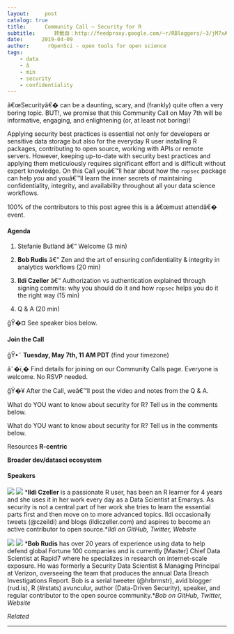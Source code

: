 ```yaml
---
layout:     post
catalog: true
title:      Community Call – Security for R
subtitle:      转载自：http://feedproxy.google.com/~r/RBloggers/~3/jM7xAw0Gwnw/
date:      2019-04-09
author:      rOpenSci - open tools for open science
tags:
    - data
    - â
    - min
    - security
    - confidentiality
---
```






â€œSecurityâ€� can be a daunting, scary, and (frankly) quite often a very boring topic. BUT!, we promise that this Community Call on May 7th will be informative, engaging, and enlightening (or, at least not boring)!

Applying security best practices is essential not only for developers or sensitive data storage but also for the everyday R user installing R packages, contributing to open source, working with APIs or remote servers. However, keeping up-to-date with security best practices and applying them meticulously requires significant effort and is difficult without expert knowledge. On this Call youâ€™ll hear about how the `ropsec` package can help *you* and youâ€™ll learn the inner secrets of maintaining confidentiality, integrity, and availability throughout all your data science workflows.

100% of the contributors to this post agree this is a â€œmust attendâ€� event.

#### Agenda

1. Stefanie Butland â€“ Welcome (3 min)

1. **Bob Rudis** â€“ Zen and the art of ensuring confidentiality & integrity in analytics workflows (20 min)

1. **Ildi Czeller** â€“ Authorization vs authentication explained through signing commits: why you should do it and how `ropsec` helps you do it the right way (15 min)

1. Q & A (20 min)


ğŸ�¤ See speaker bios below.

#### Join the Call

ğŸ•˜ **Tuesday, May 7th, 11 AM PDT** (find your timezone)

â˜�ï¸� Find details for joining on our Community Calls page. Everyone is welcome. No RSVP needed.

ğŸ�¥ After the Call, weâ€™ll post the video and notes from the Q & A.



What do YOU want to know about security for R? Tell us in the comments below.

> 
What do YOU want to know about security for R? Tell us in the comments below.



Resources
**R-centric**

**Broader dev/datasci ecosystem**

#### Speakers

![](https://i1.wp.com/ropensci.org/img/blog-images/2019-04-09-commcall-may2019/ildi-czeller.jpg?w=456&ssl=1)
![](https://i1.wp.com/ropensci.org/img/blog-images/2019-04-09-commcall-may2019/ildi-czeller.jpg?w=456&ssl=1)
***Ildi Czeller** is a passionate R user, has been an R learner for 4 years and she uses it in her work every day as a Data Scientist at Emarsys. As security is not a central part of her work she tries to learn the essential parts first and then move on to more advanced topics. Ildi occasionally tweets (@czeildi) and blogs (ildiczeller.com) and aspires to become an active contributor to open source.**Ildi on GitHub, Twitter, Website*

![](https://i2.wp.com/ropensci.org/img/blog-images/2019-04-09-commcall-may2019/bob-rudis.png?w=456&ssl=1)
![](https://i2.wp.com/ropensci.org/img/blog-images/2019-04-09-commcall-may2019/bob-rudis.png?w=456&ssl=1)
***Bob Rudis** has over 20 years of experience using data to help defend global Fortune 100 companies and is currently [Master] Chief Data Scientist at Rapid7 where he specializes in research on internet-scale exposure. He was formerly a Security Data Scientist & Managing Principal at Verizon, overseeing the team that produces the annual Data Breach Investigations Report. Bob is a serial tweeter (@hrbrmstr), avid blogger (rud.is), R (#rstats) avunculur, author (Data-Driven Security), speaker, and regular contributor to the open source community.**Bob on GitHub, Twitter, Website*


*Related*








---
